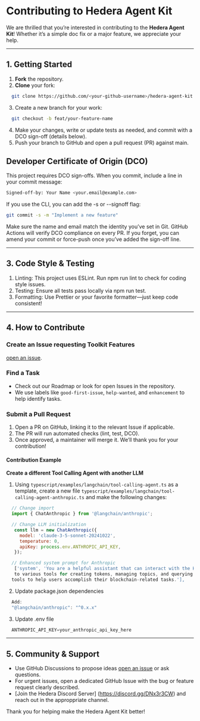 # Contributing to Hedera Agent Kit

We are thrilled that you’re interested in contributing to the **Hedera Agent Kit**! Whether it’s a simple doc fix or a major feature, we appreciate your help.

---

## 1. Getting Started

1. **Fork** the repository.
2. **Clone** your fork:

```bash
  git clone https://github.com/<your-github-username>/hedera-agent-kit.git
```

3. Create a new branch for your work:

```bash
  git checkout -b feat/your-feature-name
```

4. Make your changes, write or update tests as needed, and commit with a DCO sign-off (details below).
5. Push your branch to GitHub and open a pull request (PR) against main.

## Developer Certificate of Origin (DCO)

This project requires DCO sign-offs. When you commit, include a line in your commit message:

```bash
Signed-off-by: Your Name <your.email@example.com>
```

If you use the CLI, you can add the -s or --signoff flag:

```bash
git commit -s -m "Implement a new feature"
```

Make sure the name and email match the identity you’ve set in Git. GitHub Actions will verify DCO compliance on every PR. If you forget, you can amend your commit or force-push once you’ve added the sign-off line.

---

## 3. Code Style & Testing

1. Linting: This project uses ESLint. Run npm run lint to check for coding style issues.
2. Testing: Ensure all tests pass locally via npm run test.
3. Formatting: Use Prettier or your favorite formatter—just keep code consistent!

---

## 4. How to Contribute

### Create an Issue requesting Toolkit Features

[open an issue](https://github.com/hedera-dev/hedera-agent-kit/issues/new?template=toolkit_feature_request.md&title=[FEATURE]%20-%20).

### Find a Task

- Check out our Roadmap or look for open Issues in the repository.
- We use labels like `good-first-issue`, `help-wanted`, and `enhancement` to help identify tasks.

### Submit a Pull Request

1. Open a PR on GitHub, linking it to the relevant Issue if applicable.
2. The PR will run automated checks (lint, test, DCO).
3. Once approved, a maintainer will merge it. We’ll thank you for your contribution!

#### Contribution Example

**Create a different Tool Calling Agent with another LLM**

1. Using `typescript/examples/langchain/tool-calling-agent.ts` as a template, create a new file `typescript/examples/langchain/tool-calling-agent-anthropic.ts` and make the following changes:

```js
  // Change import
  import { ChatAnthropic } from '@langchain/anthropic';

  // Change LLM initialization
   const llm = new ChatAnthropic({
     model: 'claude-3-5-sonnet-20241022',
     temperature: 0,
     apiKey: process.env.ANTHROPIC_API_KEY,
   });

  // Enhanced system prompt for Anthropic
   ['system', 'You are a helpful assistant that can interact with the Hedera blockchain. You have access
   to various tools for creating tokens, managing topics, and querying account information. Use these
  tools to help users accomplish their blockchain-related tasks.'],
```

  2. Update package.json dependencies

```js
  Add:
  "@langchain/anthropic": "^0.x.x"
```


  3. Update .env file
```js
  ANTHROPIC_API_KEY=your_anthropic_api_key_here
```

---

## 5. Community & Support

- Use GitHub Discussions to propose ideas [open an issue](https://github.com/hedera-dev/hedera-agent-kit/issues/new?template=toolkit_feature_request.md&title=[FEATURE]%20-%20) or ask questions.
- For urgent issues, open a dedicated GitHub Issue with the bug or feature request clearly described.
- [Join the Hedera Discord Server] (https://discord.gg/DNx3r3CW) and reach out in the approppriate channel.


Thank you for helping make the Hedera Agent Kit better!

